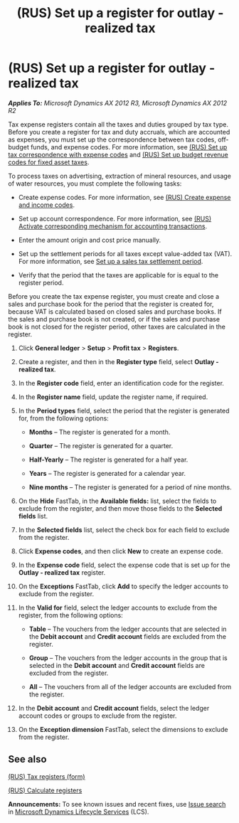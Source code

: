 ﻿---
title: (RUS) Set up a register for outlay - realized tax
TOCTitle: (RUS) Set up a register for outlay - realized tax
ms:assetid: 1db16c80-18a1-4d71-bd6e-c0fab7845ed5
ms:mtpsurl: https://technet.microsoft.com/en-us/library/Dn126119(v=AX.60)
ms:contentKeyID: 52075354
ms.date: 04/18/2014
mtps_version: v=AX.60
---

# (RUS) Set up a register for outlay - realized tax 


_**Applies To:** Microsoft Dynamics AX 2012 R3, Microsoft Dynamics AX 2012 R2_

Tax expense registers contain all the taxes and duties grouped by tax type. Before you create a register for tax and duty accruals, which are accounted as expenses, you must set up the correspondence between tax codes, off-budget funds, and expense codes. For more information, see [(RUS) Set up tax correspondence with expense codes](rus-set-up-tax-correspondence-with-expense-codes.md) and [(RUS) Set up budget revenue codes for fixed asset taxes](rus-set-up-budget-revenue-codes-for-fixed-asset-taxes.md).

To process taxes on advertising, extraction of mineral resources, and usage of water resources, you must complete the following tasks:

  - Create expense codes. For more information, see [(RUS) Create expense and income codes](rus-create-expense-and-income-codes.md).

  - Set up account correspondence. For more information, see [(RUS) Activate corresponding mechanism for accounting transactions](rus-activate-corresponding-mechanism-for-accounting-transactions.md).

  - Enter the amount origin and cost price manually.

  - Set up the settlement periods for all taxes except value-added tax (VAT). For more information, see [Set up a sales tax settlement period](set-up-a-sales-tax-settlement-period.md).

  - Verify that the period that the taxes are applicable for is equal to the register period.

Before you create the tax expense register, you must create and close a sales and purchase book for the period that the register is created for, because VAT is calculated based on closed sales and purchase books. If the sales and purchase book is not created, or if the sales and purchase book is not closed for the register period, other taxes are calculated in the register.

1.  Click **General ledger** \> **Setup** \> **Profit tax** \> **Registers**.

2.  Create a register, and then in the **Register type** field, select **Outlay - realized tax**.

3.  In the **Register code** field, enter an identification code for the register.

4.  In the **Register name** field, update the register name, if required.

5.  In the **Period types** field, select the period that the register is generated for, from the following options:
    
      - **Months** – The register is generated for a month.
    
      - **Quarter** – The register is generated for a quarter.
    
      - **Half-Yearly** – The register is generated for a half year.
    
      - **Years** – The register is generated for a calendar year.
    
      - **Nine months** – The register is generated for a period of nine months.

6.  On the **Hide** FastTab, in the **Available fields:** list, select the fields to exclude from the register, and then move those fields to the **Selected fields** list.

7.  In the **Selected fields** list, select the check box for each field to exclude from the register.

8.  Click **Expense codes**, and then click **New** to create an expense code.

9.  In the **Expense code** field, select the expense code that is set up for the **Outlay - realized tax** register.

10. On the **Exceptions** FastTab, click **Add** to specify the ledger accounts to exclude from the register.

11. In the **Valid for** field, select the ledger accounts to exclude from the register, from the following options:
    
      - **Table** – The vouchers from the ledger accounts that are selected in the **Debit account** and **Credit account** fields are excluded from the register.
    
      - **Group** – The vouchers from the ledger accounts in the group that is selected in the **Debit account** and **Credit account** fields are excluded from the register.
    
      - **All** – The vouchers from all of the ledger accounts are excluded from the register.

12. In the **Debit account** and **Credit account** fields, select the ledger account codes or groups to exclude from the register.

13. On the **Exception dimension** FastTab, select the dimensions to exclude from the register.

## See also

[(RUS) Tax registers (form)](https://technet.microsoft.com/en-us/library/jj853195\(v=ax.60\))

[(RUS) Calculate registers](rus-calculate-registers.md)

  
**Announcements:** To see known issues and recent fixes, use [Issue search](http://go.microsoft.com/fwlink/?linkid=389258) in [Microsoft Dynamics Lifecycle Services](http://go.microsoft.com/fwlink/?linkid=306505) (LCS).

